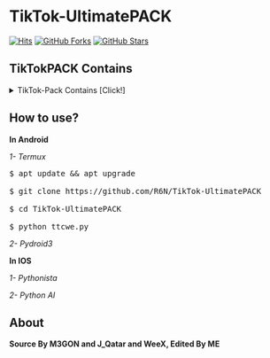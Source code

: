 # TikTok-UltimatePACK
[![Hits](https://hits.seeyoufarm.com/api/count/incr/badge.svg?url=https%3A%2F%2Fgithub%2FR6N%2FTikTok-Checker&count_bg=%23FFCD49&title_bg=%23555555&icon=&icon_color=%23E7E7E7&title=Hits&edge_flat=false)](https://hits.seeyoufarm.com)
[![GitHub Forks](https://shields.io/github/forks/R6N/TikTok-Checker?label=Fork)](https://GitHub/R6N/TikTok-Checker)
[![GitHub Stars](https://shields.io/github/stars/R6N/TikTok-Checker?label=Star)](https://GitHub/R6N/TikTok-Checker)
## TikTokPACK Contains
<details><summary>TikTok-Pack Contains [Click!]</summary>
<p>

### Without usernames list

#### Users Checker With & Without SessionID

*1- Quad Username*

*2- Semi-Triple Username*

*3- Triple Username*
 
**Turbo**

*1- Quad Username*

*2- Semi-Triple Username*

*3- Triple Username*

**Report BOT**

*1- SPAM Report*

*2- Hate Speech*

*3- Suicide, self-harm*
</p>
</details>

## How to use?

**In Android**

*1- Termux*
<pre><span class="pl-c">$ apt update && apt upgrade

$ git clone https://github.com/R6N/TikTok-UltimatePACK

$ cd TikTok-UltimatePACK

$ python ttcwe.py </span></pre>

*2- Pydroid3*

**In IOS**

*1- Pythonista*

*2- Python AI*

## About

**Source By M3GON and J_Qatar and WeeX, Edited By ME**
